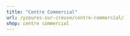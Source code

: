 ```yaml
---
title: "Centre Commercial"
url: /yzeures-sur-creuse/centre-commercial/
shop: centre commercial
---
```

